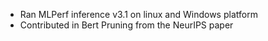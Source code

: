 ﻿* Ran MLPerf inference v3.1 on linux and Windows platform
* Contributed in Bert Pruning from the NeurIPS paper

